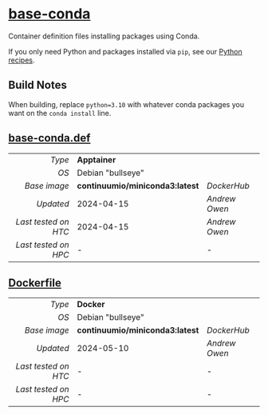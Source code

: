 # [base-conda](/software/Conda/base-conda)

Container definition files installing packages using Conda.

If you only need Python and packages installed via `pip`, see our [Python recipes](/software/Python). 

## Build Notes

When building, replace `python=3.10` with whatever conda packages you want on the `conda install` line. 

## [base-conda.def](base-conda.def)

| | | |
| ---: | :--- | :--- |
| *Type* | **Apptainer** | |
| *OS* | Debian "bullseye" | |
| *Base image* | **continuumio/miniconda3:latest** | *DockerHub* |
| *Updated* | 2024-04-15 | *Andrew Owen* |
| *Last tested on HTC* | 2024-04-15 | *Andrew Owen* |
| *Last tested on HPC* | - | - |

## [Dockerfile](Dockerfile)

| | | |
| ---: | :--- | :--- |
| *Type* | **Docker** | |
| *OS* | Debian "bullseye" | |
| *Base image* | **continuumio/miniconda3:latest** | *DockerHub* |
| *Updated* | 2024-05-10 | *Andrew Owen* |
| *Last tested on HTC* | - | - |
| *Last tested on HPC* | - | - |